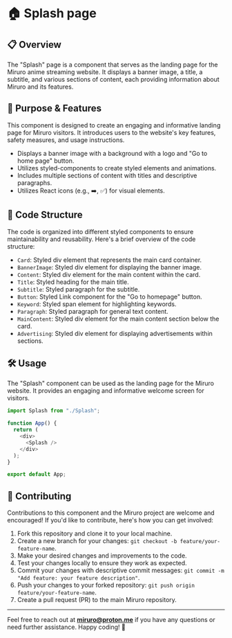 # 🏠 Splash page 

## 📋 Overview

The "Splash" page is a component that serves as the landing page for the Miruro anime streaming website. It displays a banner image, a title, a subtitle, and various sections of content, each providing information about Miruro and its features.

## 📖 Purpose & Features

This component is designed to create an engaging and informative landing page for Miruro visitors. It introduces users to the website's key features, safety measures, and usage instructions.

- Displays a banner image with a background with a logo and "Go to home page" button.
- Utilizes styled-components to create styled elements and animations.
- Includes multiple sections of content with titles and descriptive paragraphs.
- Utilizes React icons (e.g., :arrow_right:, :white_check_mark:) for visual elements.

## 🧱 Code Structure

The code is organized into different styled components to ensure maintainability and reusability. Here's a brief overview of the code structure:

- `Card`: Styled div element that represents the main card container.
- `BannerImage`: Styled div element for displaying the banner image.
- `Content`: Styled div element for the main content within the card.
- `Title`: Styled heading for the main title.
- `Subtitle`: Styled paragraph for the subtitle.
- `Button`: Styled Link component for the "Go to homepage" button.
- `Keyword`: Styled span element for highlighting keywords.
- `Paragraph`: Styled paragraph for general text content.
- `MainContent`: Styled div element for the main content section below the card.
- `Advertising`: Styled div element for displaying advertisements within sections.

## 🛠️ Usage

The "Splash" component can be used as the landing page for the Miruro website. It provides an engaging and informative welcome screen for visitors.

```javascript
import Splash from "./Splash";

function App() {
  return (
    <div>
      <Splash />
    </div>
  );
}

export default App;
```

## 🤝 Contributing

Contributions to this component and the Miruro project are welcome and encouraged! If you'd like to contribute, here's how you can get involved:

1. Fork this repository and clone it to your local machine.
2. Create a new branch for your changes: `git checkout -b feature/your-feature-name`.
3. Make your desired changes and improvements to the code.
4. Test your changes locally to ensure they work as expected.
5. Commit your changes with descriptive commit messages: `git commit -m "Add feature: your feature description"`.
6. Push your changes to your forked repository: `git push origin feature/your-feature-name`.
7. Create a pull request (PR) to the main Miruro repository.

---

Feel free to reach out at **miruro@proton.me** if you have any questions or need further assistance. Happy coding! 🚀
